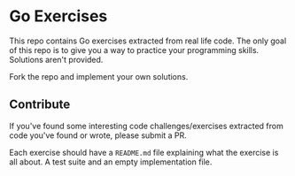 # Go Exercises

This repo contains Go exercises extracted from real life code. The only
goal of this repo is to give you a way to practice your programming
skills. Solutions aren't provided.

Fork the repo and implement your own solutions.

## Contribute

If you've found some interesting code challenges/exercises extracted
from code you've found or wrote, please submit a PR.

Each exercise should have a `README.md` file explaining what the
exercise is all about. A test suite and an empty implementation file.
